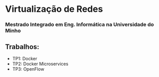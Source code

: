 # Virtualização de Redes
### Mestrado Integrado em Eng. Informática na Universidade do Minho 

## Trabalhos:
- TP1: Docker
- TP2: Docker Microservices
- TP3: OpenFlow

